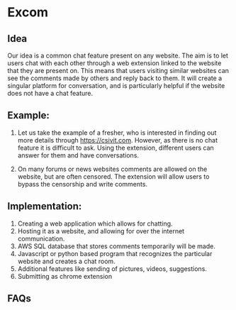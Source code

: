# Excom

## Idea
Our idea is a common chat feature present on any website. The aim is to let users chat with each other through a web extension linked to the website that they are present on. This means that users visiting similar websites can see the comments made by others and reply back to them. It will create a singular platform for conversation, and is particularly helpful if the website does not have a chat feature.


## Example:
1. Let us take the example of a fresher, who is interested in finding out more details through https://csivit.com. However, as there is no chat feature it is difficult to ask. Using the extension, different users can answer for them and have conversations.

2. On many forums or news websites comments are allowed on the website, but are often censored. The extension will allow users to bypass the censorship and write comments.

## Implementation:
1. Creating a web application which allows for chatting.
2. Hosting it as a website, and allowing for over the internet communication.
3. AWS SQL database that stores comments temporarily will be made.
4. Javascript or python based program that recognizes the particular website and creates a chat room.
5. Additional features like sending of pictures, videos, suggestions.
6. Submitting as chrome extension

## FAQs
